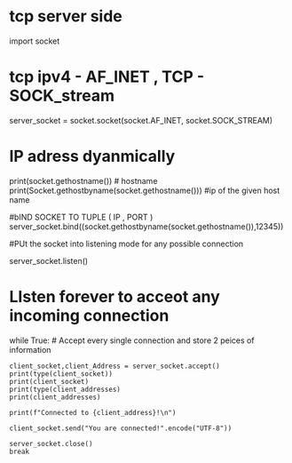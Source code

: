# tcp server side 

import socket

# tcp ipv4 - AF_INET , TCP - SOCK_stream 
 
server_socket = socket.socket(socket.AF_INET, socket.SOCK_STREAM) 

# IP adress dyanmically 
print(socket.gethostname()) # hostname
print(Socket.gethostbyname(socket.gethostname())) #ip of the given host name

#bIND   SOCKET TO TUPLE ( IP , PORT ) 
server_socket.bind((socket.gethostbyname(socket.gethostname()),12345))

#PUt the socket into listening mode for any possible connection 

server_socket.listen() 

# LIsten forever to acceot any incoming connection

while True:
    # Accept every single connection and store 2 peices of information
    
    client_socket,client_Address = server_socket.accept() 
    print(type(client_socket))
    print(client_socket) 
    print(type(client_addresses)
    print(client_addresses) 

    print(f"Connected to {client_address}!\n")
  
    client_socket.send("You are connected!".encode("UTF-8"))

    server_socket.close()
    break
